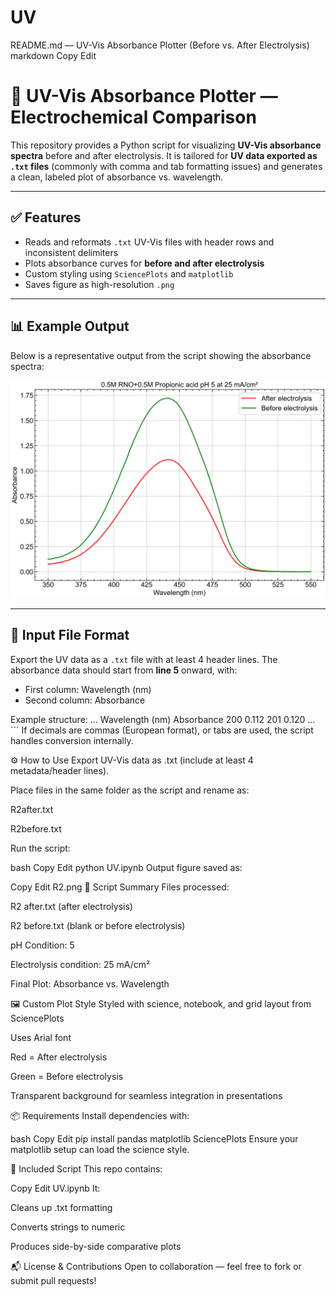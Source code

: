 # UV
README.md — UV-Vis Absorbance Plotter (Before vs. After Electrolysis)
markdown
Copy
Edit
# 🌈 UV-Vis Absorbance Plotter — Electrochemical Comparison

This repository provides a Python script for visualizing **UV-Vis absorbance spectra** before and after electrolysis. It is tailored for **UV data exported as `.txt` files** (commonly with comma and tab formatting issues) and generates a clean, labeled plot of absorbance vs. wavelength.

---

## ✅ Features

- Reads and reformats `.txt` UV-Vis files with header rows and inconsistent delimiters
- Plots absorbance curves for **before and after electrolysis**
- Custom styling using `SciencePlots` and `matplotlib`
- Saves figure as high-resolution `.png`

---

## 📊 Example Output

Below is a representative output from the script showing the absorbance spectra:

![UV-Vis Absorbance Comparison](R2.png)

---

## 📁 Input File Format

Export the UV data as a `.txt` file with at least 4 header lines. The absorbance data should start from **line 5** onward, with:
- First column: Wavelength (nm)
- Second column: Absorbance

Example structure:
<some metadata> <some metadata> ... Wavelength (nm) Absorbance 200 0.112 201 0.120 ... ```
If decimals are commas (European format), or tabs are used, the script handles conversion internally.

⚙️ How to Use
Export UV-Vis data as .txt (include at least 4 metadata/header lines).

Place files in the same folder as the script and rename as:

R2after.txt

R2before.txt

Run the script:

bash
Copy
Edit
python UV.ipynb
Output figure saved as:

Copy
Edit
R2.png
🧪 Script Summary
Files processed:

R2 after.txt (after electrolysis)

R2 before.txt (blank or before electrolysis)

pH Condition: 5

Electrolysis condition: 25 mA/cm²

Final Plot: Absorbance vs. Wavelength

🖼 Custom Plot Style
Styled with science, notebook, and grid layout from SciencePlots

Uses Arial font

Red = After electrolysis

Green = Before electrolysis

Transparent background for seamless integration in presentations

📦 Requirements
Install dependencies with:

bash
Copy
Edit
pip install pandas matplotlib SciencePlots
Ensure your matplotlib setup can load the science style.

🐍 Included Script
This repo contains:

Copy
Edit
UV.ipynb
It:

Cleans up .txt formatting

Converts strings to numeric

Produces side-by-side comparative plots

📬 License & Contributions
Open to collaboration — feel free to fork or submit pull requests!
